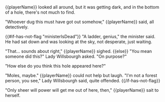 {{playerName}} looked all around, but it was getting dark, and in the bottom of a hole, there's not much to find.

"Whoever dug this must have got out somehow," {{playerName}} said, all detectively.

{{#if-has-not-flag "ministerIsDead"}}
"A ladder, genius," the minister said. He had sat down and was looking at the sky, not desperate, just waiting.

"That... sounds about right," {{playerName}} sighed.
{{else}}
"You mean someone did this?" Lady Willsbourgh asked. "On purpose?"

"How else do you think this hole appeared here?"

"Moles, maybe." {{playerName}} could not help but laugh. "I'm not a forest person, you see," Lady Willsbourgh said, quite offended.
{{/if-has-not-flag}}

"Only sheer will power will get me out of here, then," {{playerName}} sait to herself.
